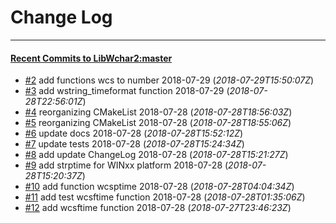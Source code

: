 
# Change Log
----------

#### [Recent Commits to LibWchar2:master](https://github.com/ClnViewer/LibWchar2/commits/master.atom)

- [#2](https://github.com/ClnViewer/LibWchar2/commit/b157bc72031c03409f53c738671cb44477ee365b)  	add functions wcs to number 2018-07-29 (*2018-07-29T15:50:07Z*)
- [#3](https://github.com/ClnViewer/LibWchar2/commit/237aa7bf73f67adcdce7213e3e9cf49ee6df940c)  	add wstring_timeformat function 2018-07-29 (*2018-07-28T22:56:01Z*)
- [#4](https://github.com/ClnViewer/LibWchar2/commit/d56aa5b322a3054cb2267aaf92980b6549884321)  	reorganizing CMakeList 2018-07-28 (*2018-07-28T18:56:03Z*)
- [#5](https://github.com/ClnViewer/LibWchar2/commit/fffb546b29c9360f2f3876bcae597a561c079eb6)  	reorganizing CMakeList 2018-07-28 (*2018-07-28T18:55:06Z*)
- [#6](https://github.com/ClnViewer/LibWchar2/commit/af48511d1c94d0f0fdef0f56452d6e8515a2df20)  	update docs 2018-07-28 (*2018-07-28T15:52:12Z*)
- [#7](https://github.com/ClnViewer/LibWchar2/commit/0aef1bad7ed349d144334cea28d1c9453e510ab2)  	update tests 2018-07-28 (*2018-07-28T15:24:34Z*)
- [#8](https://github.com/ClnViewer/LibWchar2/commit/39e5529700a8e646afb071586e1ae505ac70a8e0)  	add update ChangeLog 2018-07-28 (*2018-07-28T15:21:27Z*)
- [#9](https://github.com/ClnViewer/LibWchar2/commit/92e965d739369cec96e6d3c468dfe5e2c508f833)  	add strptime for WINxx platform 2018-07-28 (*2018-07-28T15:20:37Z*)
- [#10](https://github.com/ClnViewer/LibWchar2/commit/b7309c5a472ab7cb782dc6498fb0ce101fe725ff)  	add function wcsptime 2018-07-28 (*2018-07-28T04:04:34Z*)
- [#11](https://github.com/ClnViewer/LibWchar2/commit/f6ab66ca1faa9c98a40c1651409f9a381cd5a065)  	add test wcsftime function 2018-07-28 (*2018-07-28T01:35:06Z*)
- [#12](https://github.com/ClnViewer/LibWchar2/commit/a62e6c7e27eefaa743449f5cda486434d327a2dc)  	add wcsftime function 2018-07-28 (*2018-07-27T23:46:23Z*)
